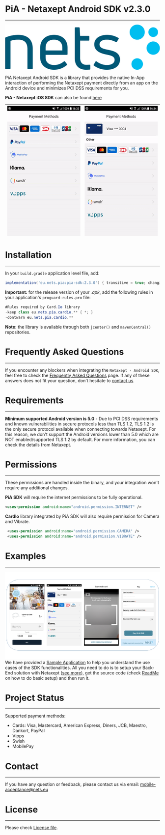 # PiA - Netaxept Android SDK v2.3.0
----
![Logo](readme-files/NetsLogo.jpg)

PiA Netaxept Android SDK is a library that provides the native In-App interaction of performing the Netaxept payment directly from an app on the Android device and minimizes PCI DSS requirements for you.

**PiA - Netaxept iOS SDK** can also be found [here](https://github.com/Nets-mobile-acceptance/Netaxept-iOS-SDK)

| ![](readme-files/demo_pay_with_new_card.gif)  | ![](readme-files/demo_pay_with_saved_card.gif) |
| --- | --- |


# Installation
----
In your `build.gradle` application level file, add:
```gradle
implementation('eu.nets.pia:pia-sdk:2.3.0') { transitive = true; changing=true; }
```

**Important:** for the release version of your _.apk_, add the following rules in your application's `proguard-rules.pro` file:
```java
#Rules required by Card.Io library
-keep class eu.nets.pia.cardio.** { *; }
-dontwarn eu.nets.pia.cardio.**
```
    
**Note:** the library is available through both `jcenter()` and `mavenCentral()` repositories.

# Frequently Asked Questions
---
If you encounter any blockers when integrating the `Netaxept - Android SDK`, feel free to check the [Frequently Asked Questions](FAQs.md) page. If any of these answers does not fit your question, don't hesitate to [contact us](#contact).


# Requirements
----
**Minimum supported Android version is 5.0** - Due to PCI DSS requirements and known vulnerabilities in secure protocols less than TLS 1.2, TLS 1.2 is the only secure protocol available when connecting towards Netaxept. For this reason, we don't support the Android versions lower than 5.0 which are NOT enabled/supported TLS 1.2 by default. For more information, you can check the details from Netaxept.


# Permissions
----
These permissions are handled inside the binary, and your integration won't require any additional changes.

**PiA SDK** will require the internet permissions to be fully operational.

```xml
<uses-permission android:name="android.permission.INTERNET" />
```

**CardIo** library integrated by PiA SDK will also require permission for Camera and Vibrate.

```xml
 <uses-permission android:name="android.permission.CAMERA" />
 <uses-permission android:name="android.permission.VIBRATE" />
```

# Examples
----
![](readme-files/sample_screenshots.png)
We have provided a [Sample Application](PiaSample/) to help you understand the use cases of the SDK functionalities. All you need to do is to setup your Back-End solution with Netaxept ([see more](https://github.com/Nets-mobile-acceptance/Netaxept-Sample-Backend)), get the source code (check [ReadMe](PiaSample/ReadMe.md) on how to do basic setup) and then run it. 


# Project Status
---
Supported payment methods:
- Cards: Visa, Mastercard, American Express, Diners, JCB, Maestro, Dankort, PayPal
- Vipps
- Swish
- MobilePay


# Contact
----
If you have any question or feedback, please contact us via email: [mobile-acceptance@nets.eu](mailto:mobile-acceptance@nets.eu)



# License
----

Please check [License file](PiA-Netaxept-SDK-License.md).
